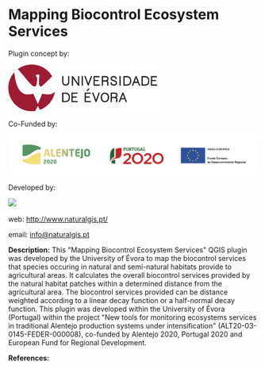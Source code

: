 # Mapping Biocontrol Ecosystem Services

Plugin concept by:

<img src="https://github.com/NaturalGIS/mapping_ecosystem_services/blob/master/img/uevora.png" width="300">

Co-Funded by:

<img src="https://github.com/NaturalGIS/mapping_ecosystem_services/blob/master/img/grupodelogosfinanciamento-06.png" width="600">

Developed by:

<img src="https://github.com/NaturalGIS/naturalgis_ntv2_transformations/blob/master/icons/naturalgis.png">

web: http://www.naturalgis.pt/ 

email: info@naturalgis.pt

**Description:**
This "Mapping Biocontrol Ecosystem Services" QGIS plugin was developed by the University of Évora to map the biocontrol services that species occuring in natural and semi-natural habitats provide to agricultural areas. It calculates the overall biocontrol services provided by the natural habitat patches within a determined distance from the agricultural area. The biocontrol services provided can be distance weighted according to a linear decay function or a half-normal decay function. This plugin was developed within the University of Évora (Portugal) within the project "New tools for monitoring ecosystems services in traditional Alentejo production systems under intensification" (ALT20-03-0145-FEDER-000008), co-funded by Alentejo 2020, Portugal 2020 and European Fund for Regional Development.

**References:**
